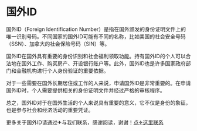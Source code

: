 # 国外ID

国外ID（Foreign Identification Number）是指在国外颁发的身份证明文件上的唯一识别号码。不同国家的国外ID可能有不同的名称，比如美国的社会安全号码（SSN）、加拿大的社会保险号码（SIN）等。

国外ID在国外具有重要的身份识别和社会福利领取功能。持有国外ID的个人可以合法地在国外工作、购买房产、开设银行账户等。此外，国外ID也是许多国家政府部门和金融机构进行个人身份验证的重要依据。

对于一些需要在国外长期居住或工作的人来说，申请国外ID是非常重要的。在申请国外ID时，个人需要提供相关的身份证明文件并经过严格的审核程序。

总之，国外ID对于在国外生活的个人来说具有重要的意义，它不仅是身份的象征，也是参与社会和经济活动的重要凭证。

更多关于国外ID请通过✈与我们联系，感谢阅读，谢谢！[点✈这里联系](https://t.me/pt99bot)